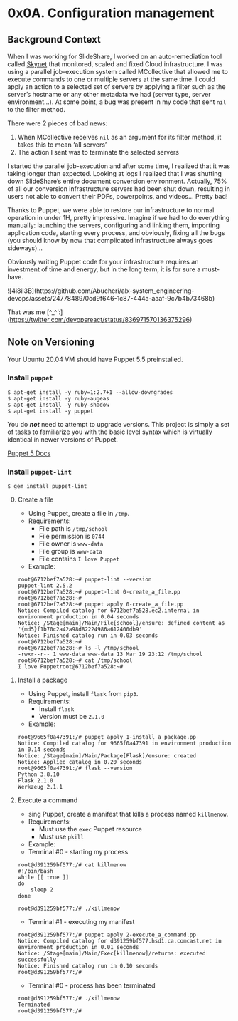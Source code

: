 # 0x0A. Configuration management

## Background Context


When I was working for SlideShare, I worked on an auto-remediation tool called [Skynet](https://engineering.linkedin.com/slideshare/skynet-project-_-monitor-scale-and-auto-heal-system-cloud) that monitored, scaled and fixed Cloud infrastructure. I was using a parallel job-execution system called MCollective that allowed me to execute commands to one or multiple servers at the same time. I could apply an action to a selected set of servers by applying a filter such as the server’s hostname or any other metadata we had (server type, server environment…). At some point, a bug was present in my code that sent `nil` to the filter method.

There were 2 pieces of bad news:

1. When MCollective receives `nil` as an argument for its filter method, it takes this to mean ‘all servers’
2. The action I sent was to terminate the selected servers

<p>I started the parallel job-execution and after some time, I realized that it was taking longer than expected. Looking at logs I realized that I was shutting down SlideShare’s entire document conversion environment. Actually, 75% of all our conversion infrastructure servers had been shut down, resulting in users not able to convert their PDFs, powerpoints, and videos… Pretty bad!</p>

<p>Thanks to Puppet, we were able to restore our infrastructure to normal operation in under 1H, pretty impressive. Imagine if we had to do everything manually: launching the servers, configuring and linking them, importing application code, starting every process, and obviously, fixing all the bugs (you should know by now that complicated infrastructure always goes sideways)…</p>

<p>Obviously writing Puppet code for your infrastructure requires an investment of time and energy, but in the long term, it is for sure a must-have.</p>
![4i8il3B](https://github.com/Abucheri/alx-system_engineering-devops/assets/24778489/0cd9f646-1c87-444a-aaaf-9c7b4b73468b)

That was me [^_^‘:] (https://twitter.com/devopsreact/status/836971570136375296)

## Note on Versioning
Your Ubuntu 20.04 VM should have Puppet 5.5 preinstalled.
### Install `puppet`
```
$ apt-get install -y ruby=1:2.7+1 --allow-downgrades
$ apt-get install -y ruby-augeas
$ apt-get install -y ruby-shadow
$ apt-get install -y puppet
```
You do ___not___ need to attempt to upgrade versions. This project is simply a set of tasks to familiarize you with the basic level syntax which is virtually identical in newer versions of Puppet.

[Puppet 5 Docs](https://www.puppet.com/docs/puppet/5.5/puppet_index.html)

### Install `puppet-lint`
```
$ gem install puppet-lint
```

0. Create a file
	- Using Puppet, create a file in `/tmp`.
	- Requirements:
		- File path is `/tmp/school`
		- File permission is `0744`
		- File owner is `www-data`
		- File group is `www-data`
		- File contains `I love Puppet`
	- Example:
	```
	root@6712bef7a528:~# puppet-lint --version
	puppet-lint 2.5.2
	root@6712bef7a528:~# puppet-lint 0-create_a_file.pp
	root@6712bef7a528:~# 
	root@6712bef7a528:~# puppet apply 0-create_a_file.pp
	Notice: Compiled catalog for 6712bef7a528.ec2.internal in environment production in 0.04 seconds
	Notice: /Stage[main]/Main/File[school]/ensure: defined content as '{md5}f1b70c2a42a98d82224986a612400db9'
	Notice: Finished catalog run in 0.03 seconds
	root@6712bef7a528:~#
	root@6712bef7a528:~# ls -l /tmp/school
	-rwxr--r-- 1 www-data www-data 13 Mar 19 23:12 /tmp/school
	root@6712bef7a528:~# cat /tmp/school
	I love Puppetroot@6712bef7a528:~#
	```

1. Install a package
	- Using Puppet, install `flask` from `pip3`.
	- Requirements:
		- Install `flask`
		- Version must be `2.1.0`
	- Example:
	```
	root@9665f0a47391:/# puppet apply 1-install_a_package.pp
	Notice: Compiled catalog for 9665f0a47391 in environment production in 0.14 seconds
	Notice: /Stage[main]/Main/Package[Flask]/ensure: created
	Notice: Applied catalog in 0.20 seconds
	root@9665f0a47391:/# flask --version
	Python 3.8.10
	Flask 2.1.0
	Werkzeug 2.1.1
	```

2. Execute a command
	- sing Puppet, create a manifest that kills a process named `killmenow`.
	- Requirements:
		- Must use the `exec` Puppet resource
		- Must use `pkill`
	- Example:
	- Terminal #0 - starting my process
	```
	root@d391259bf577:/# cat killmenow
	#!/bin/bash
	while [[ true ]]
	do
	    sleep 2
	done

	root@d391259bf577:/# ./killmenow
	```
	- Terminal #1 - executing my manifest
	```
	root@d391259bf577:/# puppet apply 2-execute_a_command.pp
	Notice: Compiled catalog for d391259bf577.hsd1.ca.comcast.net in environment production in 0.01 seconds
	Notice: /Stage[main]/Main/Exec[killmenow]/returns: executed successfully
	Notice: Finished catalog run in 0.10 seconds
	root@d391259bf577:/# 
	```
	- Terminal #0 - process has been terminated
	```
	root@d391259bf577:/# ./killmenow
	Terminated
	root@d391259bf577:/#
	```
